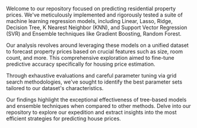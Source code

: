Welcome to our repository focused on predicting residential property prices. We've meticulously implemented and rigorously tested a suite of machine learning regression models, including Linear, Lasso, Ridge, Decision Tree, K Nearest Neighbor (KNN), and Support Vector Regression (SVR) and Ensemble techniques like Gradient Boosting, Random Forest.

Our analysis revolves around leveraging these models on a unified dataset to forecast property prices based on crucial features such as size, room count, and more. This comprehensive exploration aimed to fine-tune predictive accuracy specifically for housing price estimation.

Through exhaustive evaluations and careful parameter tuning via grid search methodologies, we've sought to identify the best parameter sets tailored to our dataset's characteristics.

Our findings highlight the exceptional effectiveness of tree-based models and ensemble techniques when compared to other methods. Delve into our repository to explore our expedition and extract insights into the most efficient strategies for predicting house prices.
